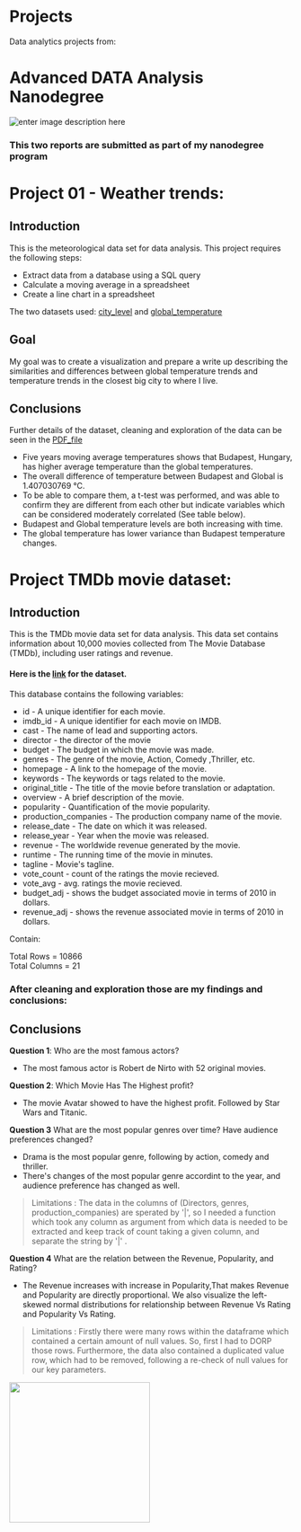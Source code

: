 # Projects
Data analytics projects from:

# Advanced DATA Analysis Nanodegree[](https://viewe617827b.udacity-student-workspaces.com/notebooks/Investigate_a_Dataset.ipynb#ADVANCED-DATA-ANALYSIS-NANODEGREE)
![enter image description here](https://user-images.githubusercontent.com/30737713/68446054-9b9bc800-01a9-11ea-9fc4-6ee0630356e2.png)

### This two reports are submitted as part of my nanodegree program[](https://viewe617827b.udacity-student-workspaces.com/notebooks/Investigate_a_Dataset.ipynb#This-report-is-submitted-as-partial-fulfillment-of-the-requirements-of-the-1st-project-of-the-nanodegree)
# Project 01 - Weather trends: 
<a id='intro'></a>
## Introduction

This is the meteorological data set for data analysis. This project requires the following steps:

-	Extract data from a database using a SQL query
-	Calculate a moving average in a spreadsheet
-	Create a line chart in a spreadsheet

The two datasets used: [city_level](https://github.com/CarlaML01/projects/blob/9dab448f732541bbfa0b1ed88b9ff3ca0d7e22ca/city_level.csv) and [global_temperature](https://github.com/CarlaML01/projects/blob/main/global_temp.csv)

## Goal
My goal was to create a visualization and prepare a write up describing the similarities and differences between global temperature trends and temperature trends in the closest big city to where I live.

<a id='conclusions'></a>
## Conclusions
Further details of the dataset, cleaning and exploration of the data can be seen in the [PDF_file](https://github.com/CarlaML01/projects/blob/9dab448f732541bbfa0b1ed88b9ff3ca0d7e22ca/Project%2001_CARLAML.pdf)

- Five years moving average temperatures shows that Budapest, Hungary, has higher average temperature than the global temperatures.
- The overall difference of temperature between Budapest and Global is 1.407030769 °C.
- To be able to compare them, a t-test was performed, and was able to confirm they are different from each other but indicate variables which can be considered moderately correlated (See table below).
- Budapest and Global temperature levels are both increasing with time.
- The global temperature has lower variance than Budapest temperature changes.

# Project TMDb movie dataset: 
<a id='intro'></a>
## Introduction

This is the TMDb movie data set for data analysis. This data set contains information about 10,000 movies collected from The Movie Database (TMDb), including user ratings and revenue.

#### Here is the [link](https://github.com/CarlaML01/projects/blob/9dab448f732541bbfa0b1ed88b9ff3ca0d7e22ca/tmdb-movies.csv) for the dataset.

This database contains the following variables:

- id - A unique identifier for each movie.
- imdb_id - A unique identifier for each movie on IMDB.
- cast - The name of lead and supporting actors.
- director - the director of the movie
- budget - The budget in which the movie was made.
- genres - The genre of the movie, Action, Comedy ,Thriller, etc.
- homepage - A link to the homepage of the movie.
- keywords - The keywords or tags related to the movie.
- original_title - The title of the movie before translation or adaptation.
- overview - A brief description of the movie.
- popularity - Quantification of the movie popularity.
- production_companies - The production company name of the movie.
- release_date - The date on which it was released.
- release_year - Year when the movie was released.
- revenue - The worldwide revenue generated by the movie.
- runtime - The running time of the movie in minutes.
- tagline - Movie's tagline.
- vote_count - count of the ratings the movie recieved.
- vote_avg - avg. ratings the movie recieved.
- budget_adj - shows the budget associated movie in terms of 2010 in dollars.
- revenue_adj - shows the revenue associated movie in terms of 2010 in dollars.

Contain:

<p>Total Rows = 10866<br>
Total Columns = 21 <p>

### After cleaning and exploration those are my findings and conclusions:
<a id='conclusions'></a>
## Conclusions

**Question 1**: Who are the most famous actors?
- The most famous actor is Robert de Nirto with 52 original movies.
  
**Question 2**: Which Movie Has The Highest profit?
- The movie Avatar showed to have the highest profit. Followed by Star Wars and Titanic.

**Question 3** What are the most popular genres over time? Have audience preferences changed?
- Drama is the most popular genre, following by action, comedy and thriller.
- There's changes of the most popular genre accordint to the year, and audience preference has changed as well.
> Limitations : The data in the columns of (Directors, genres, production_companies) are sperated by '|', so I needed a function which took any column as argument from which data is needed to be extracted and keep track of count taking a given column, and separate the string by '|' .

**Question 4** What are the relation between the Revenue, Popularity, and Rating?
- The Revenue increases with increase in Popularity,That makes Revenue and Popularity are directly proportional. We also visualize the left-skewed normal distributions for relationship between Revenue Vs Rating and Popularity Vs Rating.
 > Limitations : Firstly there were many rows within the dataframe which contained a certain amount of null values. So, first I had to DORP those rows. Furthermore, the data also contained a duplicated value row, which had to be removed, following a re-check of null values for our key parameters.



<img src="https://upload.wikimedia.org/wikipedia/commons/e/ea/Thats_all_folks.svg" width="250" height="250">

